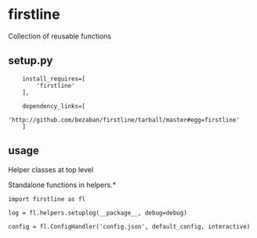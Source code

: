 # firstline 

Collection of reusable functions

## setup.py 
```    
    install_requires=[
        'firstline'
    ],

    dependency_links=[
        'http://github.com/bezaban/firstline/tarball/master#egg=firstline'
    ]
```

## usage

Helper classes at top level

Standalone functions in helpers.* 


```
import firstline as fl

log = fl.helpers.setuplog(__package__, debug=debug)

config = fl.ConfigHandler('config.json', default_config, interactive)

```
